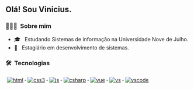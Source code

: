 <h2> Olá! Sou Vinicius.</h2>

<h3> 👨🏻‍💻 &nbsp;Sobre mim </h3>

- 🎓 &nbsp; Estudando Sistemas de informação na Universidade Nove de Julho.
- 💼 &nbsp; Estagiário em desenvolvimento de sistemas.

<h3> 🛠 &nbsp;Tecnologias </h3>

<p align="left"> 
  <a href="#">
    <img src="https://raw.githubusercontent.com/almeidavini/ColoredBadges/master/svg/dev/languages/html.svg" alt="html" style="vertical-align:top; margin:6px 4px">
  </a>  
  <a href="#">
    <img src="https://raw.githubusercontent.com/almeidavini/ColoredBadges/master/svg/dev/languages/css3.svg" alt="css3" style="vertical-align:top; margin:6px 4px">
  </a>
  <a href="#">
    <img src="https://raw.githubusercontent.com/almeidavini/ColoredBadges/master/svg/dev/languages/js.svg" alt="js" style="vertical-align:top; margin:6px 4px">
  </a>
  <a href="#">
    <img src="https://raw.githubusercontent.com/almeidavini/ColoredBadges/master/svg/dev/languages/csharp.svg" alt="csharp" style="vertical-align:top; margin:6px 4px">
  </a>
  <a href="#">
    <img src="https://raw.githubusercontent.com/almeidavini/ColoredBadges/master/svg/dev/frameworks/vue.svg" alt="vue" style="vertical-align:top; margin:6px 4px">
  </a>
  <a href="#">
    <img src="https://raw.githubusercontent.com/almeidavini/ColoredBadges/master/svg/dev/tools/visualstudio.svg" alt="vs" style="vertical-align:top; margin:6px 4px">
  </a>
  <a href="#">
    <img src="https://raw.githubusercontent.com/almeidavini/ColoredBadges/master/svg/dev/tools/visualstudio_code.svg" alt="vscode" style="vertical-align:top; margin:6px 4px">
  </a>
</p>

